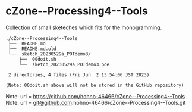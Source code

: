 # cZone--Processing4--Tools

Collection of small sketeches which fits for the monogramming.

    ./cZone--Processing4--Tools
     ├──  README.md
     ├──  README.md.old
     └──  sketch_20230529a_POTdemo3/
         ├──  00doit.sh
         └──  sketch_20230529a_POTdemo3.pde
     
     2 directories, 4 files (Fri Jun  2 13:54:06 JST 2023)

    (Note: 00doit.sh above will not be stored in the GitHub repository)

Note:   url = https://github.com/hohno-46466/cZone--Processing4--Tools
Note:   url = git@github.com:hohno-46466/cZone--Processing4--Tools.git

